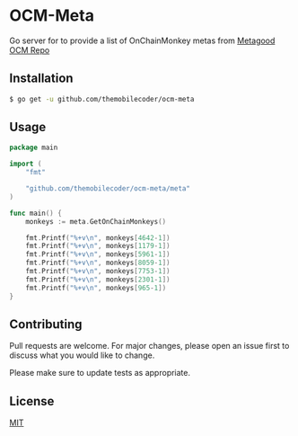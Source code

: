 # OCM-Meta
Go server for to provide a list of OnChainMonkey metas from [Metagood OCM Repo](https://github.com/metagood/OnChainMonkeyData)


## Installation

```bash
$ go get -u github.com/themobilecoder/ocm-meta
```


## Usage

```go
package main

import (
	"fmt"

	"github.com/themobilecoder/ocm-meta/meta"
)

func main() {
	monkeys := meta.GetOnChainMonkeys()

	fmt.Printf("%+v\n", monkeys[4642-1])
	fmt.Printf("%+v\n", monkeys[1179-1])
	fmt.Printf("%+v\n", monkeys[5961-1])
	fmt.Printf("%+v\n", monkeys[8059-1])
	fmt.Printf("%+v\n", monkeys[7753-1])
	fmt.Printf("%+v\n", monkeys[2301-1])
	fmt.Printf("%+v\n", monkeys[965-1])
}

```

## Contributing
Pull requests are welcome. For major changes, please open an issue first to discuss what you would like to change.

Please make sure to update tests as appropriate.

## License
[MIT](https://choosealicense.com/licenses/mit/)